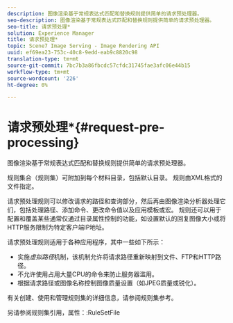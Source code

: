 ```yaml
---
description: 图像渲染基于常规表达式匹配和替换规则提供简单的请求预处理器。
seo-description: 图像渲染基于常规表达式匹配和替换规则提供简单的请求预处理器。
seo-title: 请求预处理*
solution: Experience Manager
title: 请求预处理*
topic: Scene7 Image Serving - Image Rendering API
uuid: ef69ea23-753c-40c8-9edd-eab9c8820c98
translation-type: tm+mt
source-git-commit: 7bc7b3a86fbcdc57cfdc31745fae3afc06e44b15
workflow-type: tm+mt
source-wordcount: '226'
ht-degree: 0%

---
```



# 请求预处理*{#request-pre-processing}

图像渲染基于常规表达式匹配和替换规则提供简单的请求预处理器。

规则集合（规则集）可附加到每个材料目录，包括默认目录。 规则由XML格式的文件指定。

请求预处理规则可以修改请求的路径和查询部分，然后再由图像渲染分析器处理它们，包括处理路径、添加命令、更改命令值以及应用模板或宏。 规则还可以用于配置和覆盖某些通常仅通过目录属性控制的功能，如设置默认的回复图像大小或将HTTP服务限制为特定客户端IP地址。

请求预处理规则适用于各种应用程序，其中一些如下所示：

* 实施&#x200B;*虚拟路径*&#x200B;机制，该机制允许将请求路径重新映射到文件、FTP和HTTP路径。
* 不允许使用占用大量CPU的命令来防止服务器滥用。
* 根据请求路径或图像名称控制图像质量设置（如JPEG质量或锐化）。

有关创建、使用和管理规则集的详细信息，请参阅规则集参考。

另请参阅规则集引用，属性：:RuleSetFile
